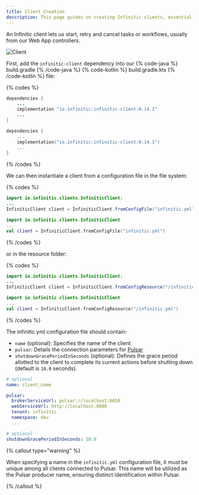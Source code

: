 ```yaml
---
title: Client Creation
description: This page guides on creating Infinitic clients, essential for starting, retrying, and canceling tasks or workflows. It covers adding the infinitic-client dependency, instantiating a client using a configuration file or resource, and details the required infinitic.yml configuration file structure. This is crucial for developers integrating Infinitic into their projects.
---
```

An Infinitic client lets us start, retry and cancel tasks or workflows, usually from our Web App controllers.

![Client](/img/concept-client-only@2x.png)

First, add the `infinitic-client` dependency into our
{% code-java %} build.gradle {% /code-java %}
{% code-kotlin %} build.gradle.kts {% /code-kotlin %}
file:

{% codes %}

```java
dependencies {
    ...
    implementation "io.infinitic:infinitic-client:0.14.1"
    ...
}
```

```kotlin
dependencies {
    ...
    implementation("io.infinitic:infinitic-client:0.14.1")
    ...
}
```

{% /codes %}

We can then instantiate a client from a configuration file in the file system:

{% codes %}

```java
import io.infinitic.clients.InfiniticClient;
...
InfiniticClient client = InfiniticClient.fromConfigFile("infinitic.yml");
```

```kotlin
import io.infinitic.clients.InfiniticClient
...
val client = InfiniticClient.fromConfigFile("infinitic.yml")
```

{% /codes %}

or in the resource folder:

{% codes %}

```java
import io.infinitic.clients.InfiniticClient;
...
InfiniticClient client = InfiniticClient.fromConfigResource("/infinitic.yml");
```

```kotlin
import io.infinitic.clients.InfiniticClient
...
val client = InfiniticClient.fromConfigResource("/infinitic.yml")
```

{% /codes %}

The infinitic.yml configuration file should contain:

- `name` (optional): Specifies the name of the client
- `pulsar`:  Details the connection parameters for [Pulsar](/docs/references/pulsar)
- `shutdownGracePeriodInSeconds` (optional): Defines the grace period allotted to the client to complete its current actions before shutting down (default is `10.0` seconds).

```yaml
# optional
name: client_name

pulsar:
  brokerServiceUrl: pulsar://localhost:6650
  webServiceUrl: http://localhost:8080
  tenant: infinitic
  namespace: dev
  ...

# optional
shutdownGracePeriodInSeconds: 10.0
```

{% callout type="warning"  %}

When specifying a name in the `infinitic.yml` configuration file, it must be unique among all clients connected to Pulsar. This name will be utilized as the Pulsar producer name, ensuring distinct identification within Pulsar.

{% /callout  %}

